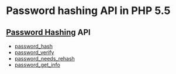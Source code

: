 Password hashing API in PHP 5.5
=======================================

[Password Hashing](http://php.net/manual/en/ref.password.php) API
---------------------------------------

- [password_hash](http://php.net/manual/en/function.password-hash.php)
- [password_verify](http://php.net/manual/en/function.password-verify.php)
- [password_needs_rehash](http://php.net/manual/en/function.password-needs-rehash.php)
- [password_get_info](http://php.net/manual/en/function.password-get-info.php)

